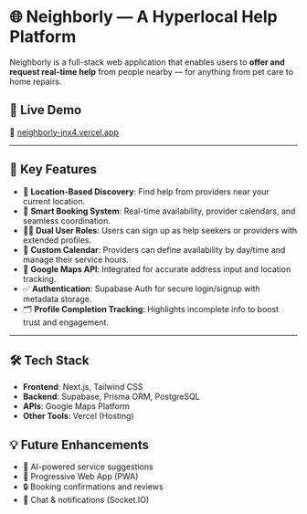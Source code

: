 # 🌐 Neighborly — A Hyperlocal Help Platform

Neighborly is a full-stack web application that enables users to **offer and request real-time help** from people nearby — for anything from pet care to home repairs.

## 🚀 Live Demo
🔗 [neighborly-jnx4.vercel.app](https://neighborly-jnx4.vercel.app)

---

## 🧠 Key Features

- 🔎 **Location-Based Discovery**: Find help from providers near your current location.
- 📅 **Smart Booking System**: Real-time availability, provider calendars, and seamless coordination.
- 🧑‍💼 **Dual User Roles**: Users can sign up as help seekers or providers with extended profiles.
- 📆 **Custom Calendar**: Providers can define availability by day/time and manage their service hours.
- 📍 **Google Maps API**: Integrated for accurate address input and location tracking.
- ✅ **Authentication**: Supabase Auth for secure login/signup with metadata storage.
- 🗂️ **Profile Completion Tracking**: Highlights incomplete info to boost trust and engagement.

---

## 🛠️ Tech Stack

- **Frontend**: Next.js, Tailwind CSS
- **Backend**: Supabase, Prisma ORM, PostgreSQL
- **APIs**: Google Maps Platform
- **Other Tools**: Vercel (Hosting)



## 💡 Future Enhancements

- 🧠 AI-powered service suggestions
- 📱 Progressive Web App (PWA)
- 🔒 Booking confirmations and reviews
- 💬 Chat & notifications (Socket.IO)


